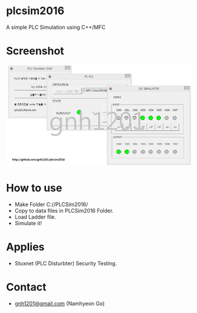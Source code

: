 # plcsim2016
A simple PLC Simulation using C++/MFC

# Screenshot
![Screenshot](https://raw.githubusercontent.com/gnh1201/plcsim2016/master/screenshot.png)

# How to use
- Make Folder C://PLCSim2016/
- Copy to data files in PLCSim2016 Folder.
- Load Ladder file.
- Simulate it!

# Applies
- Stuxnet (PLC Disturbter) Security Testing.

# Contact
- gnh1201@gmail.com (Namhyeon Go)
